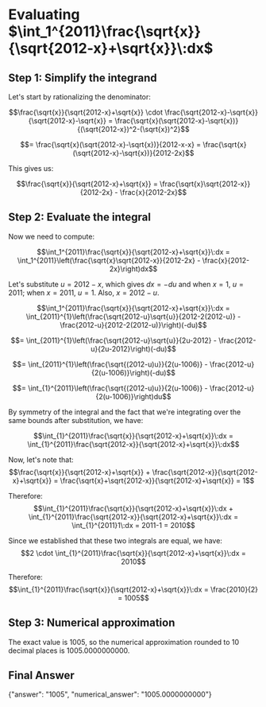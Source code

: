 # Evaluating $\int_1^{2011}\frac{\sqrt{x}}{\sqrt{2012-x}+\sqrt{x}}\:dx$

## Step 1: Simplify the integrand

Let's start by rationalizing the denominator:

$$\frac{\sqrt{x}}{\sqrt{2012-x}+\sqrt{x}} \cdot \frac{\sqrt{2012-x}-\sqrt{x}}{\sqrt{2012-x}-\sqrt{x}} = \frac{\sqrt{x}(\sqrt{2012-x}-\sqrt{x})}{(\sqrt{2012-x})^2-(\sqrt{x})^2}$$

$$= \frac{\sqrt{x}(\sqrt{2012-x}-\sqrt{x})}{2012-x-x} = \frac{\sqrt{x}(\sqrt{2012-x}-\sqrt{x})}{2012-2x}$$

This gives us:

$$\frac{\sqrt{x}}{\sqrt{2012-x}+\sqrt{x}} = \frac{\sqrt{x}\sqrt{2012-x}}{2012-2x} - \frac{x}{2012-2x}$$

## Step 2: Evaluate the integral

Now we need to compute:

$$\int_1^{2011}\frac{\sqrt{x}}{\sqrt{2012-x}+\sqrt{x}}\:dx = \int_1^{2011}\left(\frac{\sqrt{x}\sqrt{2012-x}}{2012-2x} - \frac{x}{2012-2x}\right)dx$$

Let's substitute $u = 2012-x$, which gives $dx = -du$ and when $x = 1$, $u = 2011$; when $x = 2011$, $u = 1$. Also, $x = 2012-u$.

$$\int_1^{2011}\frac{\sqrt{x}}{\sqrt{2012-x}+\sqrt{x}}\:dx = \int_{2011}^{1}\left(\frac{\sqrt{2012-u}\sqrt{u}}{2012-2(2012-u)} - \frac{2012-u}{2012-2(2012-u)}\right)(-du)$$

$$= \int_{2011}^{1}\left(\frac{\sqrt{2012-u}\sqrt{u}}{2u-2012} - \frac{2012-u}{2u-2012}\right)(-du)$$

$$= \int_{2011}^{1}\left(\frac{\sqrt{(2012-u)u}}{2(u-1006)} - \frac{2012-u}{2(u-1006)}\right)(-du)$$

$$= \int_{1}^{2011}\left(\frac{\sqrt{(2012-u)u}}{2(u-1006)} - \frac{2012-u}{2(u-1006)}\right)du$$

By symmetry of the integral and the fact that we're integrating over the same bounds after substitution, we have:

$$\int_{1}^{2011}\frac{\sqrt{x}}{\sqrt{2012-x}+\sqrt{x}}\:dx = \int_{1}^{2011}\frac{\sqrt{2012-x}}{\sqrt{2012-x}+\sqrt{x}}\:dx$$

Now, let's note that:
$$\frac{\sqrt{x}}{\sqrt{2012-x}+\sqrt{x}} + \frac{\sqrt{2012-x}}{\sqrt{2012-x}+\sqrt{x}} = \frac{\sqrt{x}+\sqrt{2012-x}}{\sqrt{2012-x}+\sqrt{x}} = 1$$

Therefore:
$$\int_{1}^{2011}\frac{\sqrt{x}}{\sqrt{2012-x}+\sqrt{x}}\:dx + \int_{1}^{2011}\frac{\sqrt{2012-x}}{\sqrt{2012-x}+\sqrt{x}}\:dx = \int_{1}^{2011}1\:dx = 2011-1 = 2010$$

Since we established that these two integrals are equal, we have:
$$2 \cdot \int_{1}^{2011}\frac{\sqrt{x}}{\sqrt{2012-x}+\sqrt{x}}\:dx = 2010$$

Therefore:
$$\int_{1}^{2011}\frac{\sqrt{x}}{\sqrt{2012-x}+\sqrt{x}}\:dx = \frac{2010}{2} = 1005$$

## Step 3: Numerical approximation

The exact value is 1005, so the numerical approximation rounded to 10 decimal places is 1005.0000000000.

## Final Answer

{"answer": "1005", "numerical_answer": "1005.0000000000"}
